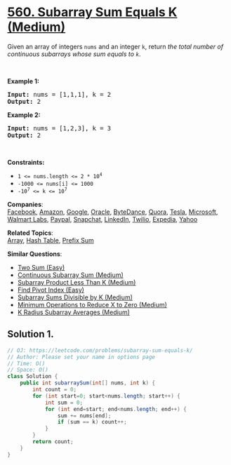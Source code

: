 # [560. Subarray Sum Equals K (Medium)](https://leetcode.com/problems/subarray-sum-equals-k/)

<p>Given an array of integers <code>nums</code> and an integer <code>k</code>, return <em>the total number of continuous subarrays whose sum equals to <code>k</code></em>.</p>

<p>&nbsp;</p>
<p><strong>Example 1:</strong></p>
<pre><strong>Input:</strong> nums = [1,1,1], k = 2
<strong>Output:</strong> 2
</pre><p><strong>Example 2:</strong></p>
<pre><strong>Input:</strong> nums = [1,2,3], k = 3
<strong>Output:</strong> 2
</pre>
<p>&nbsp;</p>
<p><strong>Constraints:</strong></p>

<ul>
	<li><code>1 &lt;= nums.length &lt;= 2 * 10<sup>4</sup></code></li>
	<li><code>-1000 &lt;= nums[i] &lt;= 1000</code></li>
	<li><code>-10<sup>7</sup> &lt;= k &lt;= 10<sup>7</sup></code></li>
</ul>

**Companies**:  
[Facebook](https://leetcode.com/company/facebook), [Amazon](https://leetcode.com/company/amazon), [Google](https://leetcode.com/company/google), [Oracle](https://leetcode.com/company/oracle), [ByteDance](https://leetcode.com/company/bytedance), [Quora](https://leetcode.com/company/quora), [Tesla](https://leetcode.com/company/tesla), [Microsoft](https://leetcode.com/company/microsoft), [Walmart Labs](https://leetcode.com/company/walmart-labs), [Paypal](https://leetcode.com/company/paypal), [Snapchat](https://leetcode.com/company/snapchat), [LinkedIn](https://leetcode.com/company/linkedin), [Twilio](https://leetcode.com/company/twilio), [Expedia](https://leetcode.com/company/expedia), [Yahoo](https://leetcode.com/company/yahoo)

**Related Topics**:  
[Array](https://leetcode.com/tag/array/), [Hash Table](https://leetcode.com/tag/hash-table/), [Prefix Sum](https://leetcode.com/tag/prefix-sum/)

**Similar Questions**:

- [Two Sum (Easy)](https://leetcode.com/problems/two-sum/)
- [Continuous Subarray Sum (Medium)](https://leetcode.com/problems/continuous-subarray-sum/)
- [Subarray Product Less Than K (Medium)](https://leetcode.com/problems/subarray-product-less-than-k/)
- [Find Pivot Index (Easy)](https://leetcode.com/problems/find-pivot-index/)
- [Subarray Sums Divisible by K (Medium)](https://leetcode.com/problems/subarray-sums-divisible-by-k/)
- [Minimum Operations to Reduce X to Zero (Medium)](https://leetcode.com/problems/minimum-operations-to-reduce-x-to-zero/)
- [K Radius Subarray Averages (Medium)](https://leetcode.com/problems/k-radius-subarray-averages/)

## Solution 1.

```java
// OJ: https://leetcode.com/problems/subarray-sum-equals-k/
// Author: Please set your name in options page
// Time: O()
// Space: O()
class Solution {
    public int subarraySum(int[] nums, int k) {
        int count = 0;
        for (int start=0; start<nums.length; start++) {
            int sum = 0;
            for (int end=start; end<nums.length; end++) {
                sum += nums[end];
                if (sum == k) count++;
            }
        }
        return count;
    }
}

```
